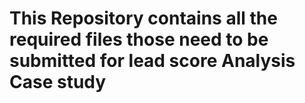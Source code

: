 # This Repository contains all the required files those need to be submitted for lead score Analysis Case study
